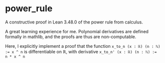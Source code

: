 # power_rule
A constructive proof in Lean 3.48.0 of the power rule from calculus.

A great learning experience for me. Polynomial derivatives are defined formally in mathlib, and the proofs are thus are non-computable.

Here, I explicitly implement a proof that the function ```x_to_n (x : ℝ) (n : ℕ) := x ^ n``` is differentiable on ℝ, 
with derivative ```x_to_n' (x : ℝ) (n : ℕ) := n * x ^ n```
